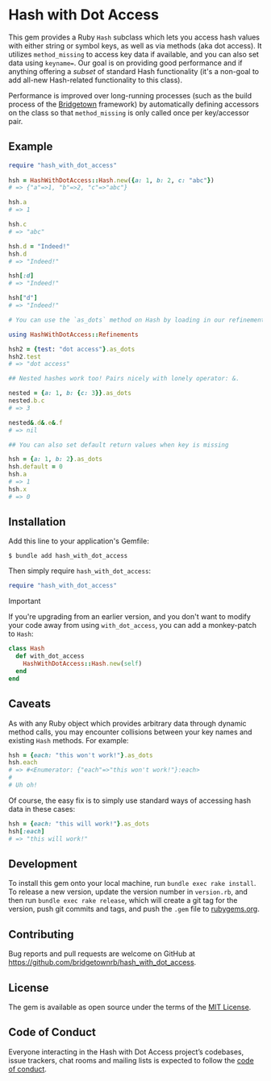 # Hash with Dot Access

This gem provides a Ruby `Hash` subclass which lets you access hash values with either string or symbol keys, as well as via methods (aka dot access). It utilizes `method_missing` to access key data if available, and you can also set data using `keyname=`. Our goal is on providing good performance and if anything offering a _subset_ of standard Hash functionality (it's a non-goal to add all-new Hash-related functionality to this class).

Performance is improved over long-running processes (such as the build process of the [Bridgetown](https://www.bridgetownrb.com) framework) by automatically defining accessors on the class so that `method_missing` is only called once per key/accessor pair.

## Example

```ruby
require "hash_with_dot_access"
 
hsh = HashWithDotAccess::Hash.new({a: 1, b: 2, c: "abc"})
# => {"a"=>1, "b"=>2, "c"=>"abc"}

hsh.a
# => 1

hsh.c
# => "abc"

hsh.d = "Indeed!"
hsh.d
# => "Indeed!"

hsh[:d]
# => "Indeed!"

hsh["d"]
# => "Indeed!"

# You can use the `as_dots` method on Hash by loading in our refinement.

using HashWithDotAccess::Refinements

hsh2 = {test: "dot access"}.as_dots
hsh2.test
# => "dot access"

## Nested hashes work too! Pairs nicely with lonely operator: &.

nested = {a: 1, b: {c: 3}}.as_dots
nested.b.c
# => 3

nested&.d&.e&.f
# => nil

## You can also set default return values when key is missing

hsh = {a: 1, b: 2}.as_dots
hsh.default = 0
hsh.a
# => 1
hsh.x
# => 0
```

## Installation

Add this line to your application's Gemfile:

```
$ bundle add hash_with_dot_access
```

Then simply require `hash_with_dot_access`:

```ruby
require "hash_with_dot_access"
```

> [!IMPORTANT]
> If you're upgrading from an earlier version, and you don't want to modify your code away from using `with_dot_access`, you can add a monkey-patch to `Hash`:
> ```ruby
> class Hash
>   def with_dot_access
>     HashWithDotAccess::Hash.new(self)
>   end
> end
> ```

## Caveats

As with any Ruby object which provides arbitrary data through dynamic method calls, you may encounter collisions between your key names and existing `Hash` methods. For example:

```ruby
hsh = {each: "this won't work!"}.as_dots
hsh.each
# => #<Enumerator: {"each"=>"this won't work!"}:each>
#
# Uh oh!
```

Of course, the easy fix is to simply use standard ways of accessing hash data in these cases:

```ruby
hsh = {each: "this will work!"}.as_dots
hsh[:each]
# => "this will work!"
```

## Development

To install this gem onto your local machine, run `bundle exec rake install`. To release a new version, update the version number in `version.rb`, and then run `bundle exec rake release`, which will create a git tag for the version, push git commits and tags, and push the `.gem` file to [rubygems.org](https://rubygems.org).

## Contributing

Bug reports and pull requests are welcome on GitHub at https://github.com/bridgetownrb/hash_with_dot_access.

## License

The gem is available as open source under the terms of the [MIT License](https://opensource.org/licenses/MIT).

## Code of Conduct

Everyone interacting in the Hash with Dot Access project’s codebases, issue trackers, chat rooms and mailing lists is expected to follow the [code of conduct](https://github.com/bridgetownrb/hash_with_dot_access/blob/main/CODE_OF_CONDUCT.md).

